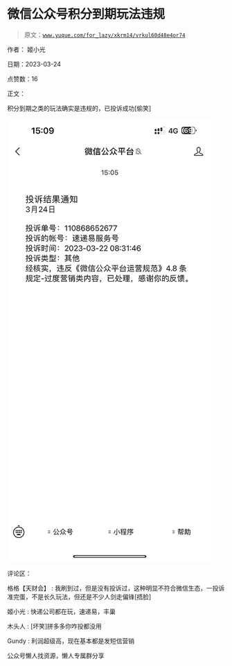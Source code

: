 # 微信公众号积分到期玩法违规

> 原文：[`www.yuque.com/for_lazy/xkrm14/vrkul60d48e4or74`](https://www.yuque.com/for_lazy/xkrm14/vrkul60d48e4or74)

作者： 姬小光

日期：2023-03-24

点赞数：16

正文：

积分到期之类的玩法确实是违规的，已投诉成功[偷笑]

![](img/f80ccfa24347048374f5530805669e49.png)  

评论区：

格格【天财会】 : 我刷到过，但是没有投诉过，这种明显不符合微信生态，一投诉准完蛋，不是长久玩法，但还是不少人剑走偏锋[捂脸]

姬小光 : 快递公司都在玩，速递易，丰巢

木头人 : [坏笑]拼多多你咋投都没用

Gundy : 利润超级高，现在基本都是发短信营销

公众号懒人找资源，懒人专属群分享


